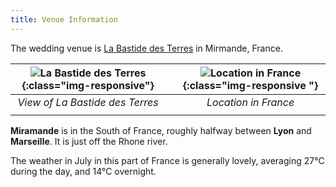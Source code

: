```yaml
---
title: Venue Information
---
```


The wedding venue is [La Bastide des Terres](https://maps.app.goo.gl/ubD3wVfE6WosJkqH6) in Mirmande, France. 


|![La Bastide des Terres](../assets/bastide.jpg){:class="img-responsive"}| |![Location in France](../assets/france-map.png){:class="img-responsive "}|
|:--:|:--:|:--:| 
| *View of La Bastide des Terres* ||  *Location in France* |
||||

**Miramande** is in the South of France, roughly halfway between **Lyon** and **Marseille**.  It is just off the Rhone river.

The weather in July in this part of France is generally lovely, averaging 27°C during the day, and 14°C overnight.